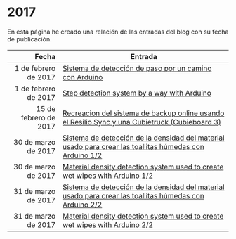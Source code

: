 # 2017

En esta página he creado una relación de las entradas del blog con su fecha de publicación.

| Fecha  | Entrada |
| --: | -- |
| 1 de febrero de 2017 | [Sistema de detección de paso por un camino con Arduino](#2017_01) |
| 1 de febrero de 2017 | [Step detection system by a way with Arduino](#2017_02) |
| 15 de febrero de 2017 | [Recreacion del sistema de backup online usando el Resilio Sync y una Cubietruck (Cubieboard 3)](#2017_03) |
| 30 de marzo de 2017 | [Sistema de detección de la densidad del material usado para crear las toallitas húmedas con Arduino 1/2](#2017_04) |
| 30 de marzo de 2017 | [Material density detection system used to create wet wipes with Arduino 1/2](#2017_05) |
| 31 de marzo de 2017 | [Sistema de detección de la densidad del material usado para crear las toallitas húmedas con Arduino 2/2](#2017_06) |
| 31 de marzo de 2017 | [Material density detection system used to create wet wipes with Arduino 2/2](#2017_07) |
